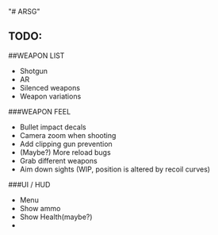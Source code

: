 "# ARSG" 
## TODO:

##WEAPON LIST
 - Shotgun
 - AR
 - Silenced weapons
 - Weapon variations

###WEAPON FEEL
 - Bullet impact decals
 - Camera zoom when shooting
 - Add clipping gun prevention
 - (Maybe?) More reload bugs
 - Grab different weapons
 - Aim down sights (WIP, position is altered by recoil curves)

###UI / HUD
 - Menu
 - Show ammo
 - Show Health(maybe?)
 - 